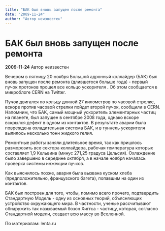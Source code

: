 ```yaml
---
title: "БАК был вновь запущен после ремонта"
date: "2009-11-24"
author: "Автор неизвестен"
---
```


# БАК был вновь запущен после ремонта

**2009-11-24** Автор неизвестен

Вечером в пятницу 20 ноября Большой адронный коллайдер (БАК) был вновь запущен после ремонта (длившегося больше года) - первый пучок протонов прошел все кольцо ускорителя . Об этом сообщается в микроблоге CERN на Twitter.

Пучок двигался по кольцу длиной 27 километров по часовой стрелке, вскоре против часовой стрелки пойдет второй пучок, сообщили в CERN. Напомним, что БАК, самый мощный ускоритель элементарных частиц на планете, был запущен в сентябре 2008 года, однако вскоре вскрылся дефект в одном из контактов. В результате аварии была повреждена охладительная система БАК, и в туннель ускорителя вылилось несколько тонн жидкого гелия.

Ремонтные работы заняли длительное время, так как пришлось разморозить все сектора коллайдера, рабочая температура которых составляет 1,9 Кельвина (минус 271,25 градуса Цельсия). Охлаждение было завершено в середине октября, а в начале ноября началась проверка системы инжекции пучков.

Как выяснилось позже, авария была вызвана куском хлеба (предположительно, французского багета), попавшим на один из контактов.

БАК был построен для того, чтобы, помимо всего прочего, подтвердить Стандартную Модель - одну из основных теорий, объясняющих устройство окружающего мира. В частности, ученые рассчитывают обнаружить так называемый бозон Хиггса - частицу, которая, согласно Стандартной модели, создает всю массу во Вселенной.

По материалам: lenta.ru